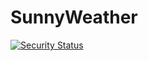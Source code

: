# SunnyWeather

[![Security Status](https://www.murphysec.com/platform3/v3/badge/1615647568072060928.svg?t=1)](https://www.murphysec.com/accept?code=3ccab806fa9e84aa129bd03c97b32abe&type=1&from=2&t=2)
